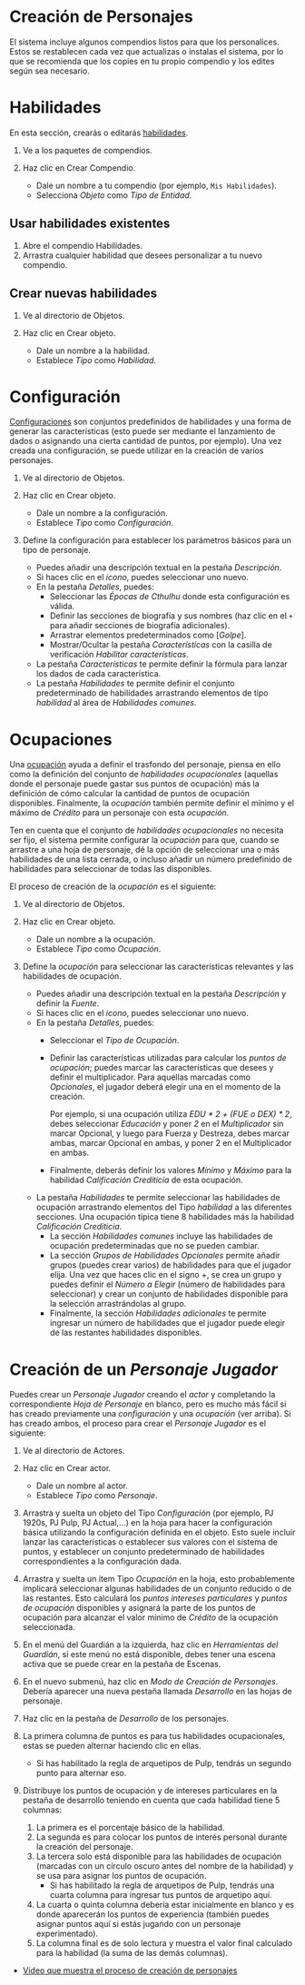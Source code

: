 # Creación de Personajes

El sistema incluye algunos compendios listos para que los personalices. Estos se restablecen cada vez que actualizas o instalas el sistema, por lo que se recomienda que los copies en tu propio compendio y los edites según sea necesario.

# Habilidades

En esta sección, crearás o editarás [habilidades](objeto_habilidad.md).

1. Ve a los paquetes de compendios.
2. Haz clic en Crear Compendio.

   - Dale un nombre a tu compendio (por ejemplo, `Mis Habilidades`).
   - Selecciona _Objeto_ como _Tipo de Entidad_.

## Usar habilidades existentes

1. Abre el compendio Habilidades.
2. Arrastra cualquier habilidad que desees personalizar a tu nuevo compendio.

## Crear nuevas habilidades

1. Ve al directorio de Objetos.
2. Haz clic en Crear objeto.

   - Dale un nombre a la habilidad.
   - Establece _Tipo_ como _Habilidad_.

# Configuración

[Configuraciones](objeto_configuracion.md) son conjuntos predefinidos de habilidades y una forma de generar las características (esto puede ser mediante el lanzamiento de dados o asignando una cierta cantidad de puntos, por ejemplo). Una vez creada una configuración, se puede utilizar en la creación de varios personajes.

1. Ve al directorio de Objetos.
2. Haz clic en Crear objeto.

   - Dale un nombre a la configuración.
   - Establece _Tipo_ como _Configuración_.

3. Define la configuración para establecer los parámetros básicos para un tipo de personaje.
   - Puedes añadir una descripción textual en la pestaña _Descripción_.
   - Si haces clic en el _icono_, puedes seleccionar uno nuevo.
   - En la pestaña _Detalles_, puedes:
       - Seleccionar las _Épocas de Cthulhu_ donde esta configuración es válida.
       - Definir las secciones de biografía y sus nombres (haz clic en el `+` para añadir secciones de biografía adicionales).
       - Arrastrar elementos predeterminados como [_Golpe_].
       - Mostrar/Ocultar la pestaña _Características_ con la casilla de verificación _Habilitar características_.
   - La pestaña _Características_ te permite definir la fórmula para lanzar los dados de cada característica.
   - La pestaña _Habilidades_ te permite definir el conjunto predeterminado de habilidades arrastrando elementos de tipo _habilidad_ al área de _Habilidades comunes_.

# Ocupaciones

Una [ocupación](objeto_ocupacion.md) ayuda a definir el trasfondo del personaje, piensa en ello como la definición del conjunto de _habilidades ocupacionales_ (aquellas donde el personaje puede gastar sus puntos de ocupación) más la definición de cómo calcular la cantidad de puntos de ocupación disponibles. Finalmente, la _ocupación_ también permite definir el mínimo y el máximo de _Crédito_ para un personaje con esta _ocupación_.

Ten en cuenta que el conjunto de _habilidades ocupacionales_ no necesita ser fijo, el sistema permite configurar la _ocupación_ para que, cuando se arrastre a una hoja de personaje, dé la opción de seleccionar una o más habilidades de una lista cerrada, o incluso añadir un número predefinido de habilidades para seleccionar de todas las disponibles.

El proceso de creación de la _ocupación_ es el siguiente:

1. Ve al directorio de Objetos.
2. Haz clic en Crear objeto.

   - Dale un nombre a la ocupación.
   - Establece _Tipo_ como _Ocupación_.

3. Define la _ocupación_ para seleccionar las características relevantes y las habilidades de ocupación.
   - Puedes añadir una descripción textual en la pestaña _Descripción_ y definir la _Fuente_.
   - Si haces clic en el _icono_, puedes seleccionar uno nuevo.
   - En la pestaña _Detalles_, puedes:
       - Seleccionar el _Tipo de Ocupación_.
       - Definir las características utilizadas para calcular los _puntos de ocupación_; puedes marcar las características que desees y definir el multiplicador. Para aquellas marcadas como _Opcionales_, el jugador deberá elegir una en el momento de la creación.

           Por ejemplo, si una ocupación utiliza _EDU * 2 + (FUE o DEX) * 2_, debes seleccionar _Educación_ y poner _2_ en el _Multiplicador_ sin marcar Opcional, y luego para Fuerza y Destreza, debes marcar ambas, marcar Opcional en ambas, y poner 2 en el Multiplicador en ambas.

        - Finalmente, deberás definir los valores _Mínimo_ y _Máximo_ para la habilidad _Calificación Crediticia_ de esta ocupación.
    - La pestaña _Habilidades_ te permite seleccionar las habilidades de ocupación arrastrando elementos del Tipo _habilidad_ a las diferentes secciones. Una ocupación típica tiene 8 habilidades más la habilidad _Calificación Crediticia_.
        - La sección _Habilidades comunes_ incluye las habilidades de ocupación predeterminadas que no se pueden cambiar.
        - La sección _Grupos de Habilidades Opcionales_ permite añadir grupos (puedes crear varios) de habilidades para que el jugador elija. Una vez que haces clic en el signo +, se crea un grupo y puedes definir el _Número a Elegir_ (número de habilidades para seleccionar) y crear un conjunto de habilidades disponible para la selección arrastrándolas al grupo.
        - Finalmente, la sección _Habilidades adicionales_ te permite ingresar un número de habilidades que el jugador puede elegir de las restantes habilidades disponibles.

# Creación de un _Personaje Jugador_

Puedes crear un _Personaje Jugador_ creando el _actor_ y completando la correspondiente _Hoja de Personaje_ en blanco, pero es mucho más fácil si has creado previamente una _configuración_ y una _ocupación_ (ver arriba). Si has creado ambos, el proceso para crear el _Personaje Jugador_ es el siguiente:

1. Ve al directorio de Actores.
2. Haz clic en Crear actor.

   - Dale un nombre al actor.
   - Establece _Tipo_ como _Personaje_.

3. Arrastra y suelta un objeto del Tipo _Configuración_ (por ejemplo, PJ 1920s, PJ Pulp, PJ Actual,...) en la hoja para hacer la configuración básica utilizando la configuración definida en el objeto. Esto suele incluir lanzar las características o establecer sus valores con el sistema de puntos, y establecer un conjunto predeterminado de habilidades correspondientes a la configuración dada.

4. Arrastra y suelta un ítem Tipo _Ocupación_ en la hoja, esto probablemente implicará seleccionar algunas habilidades de un conjunto reducido o de las restantes. Esto calculará los _puntos intereses particulares_ y _puntos de ocupación_ disponibles y asignará la parte de los puntos de ocupación para alcanzar el valor mínimo de _Crédito_ de la ocupación seleccionada.

5. En el menú del Guardián a la izquierda, haz clic en _Herramientas del Guardián_, si este menú no está disponible, debes tener una escena activa que se puede crear en la pestaña de Escenas.

6. En el nuevo submenú, haz clic en _Modo de Creación de Personajes_. Debería aparecer una nueva pestaña llamada _Desarrollo_ en las hojas de personaje.

7. Haz clic en la pestaña de _Desarrollo_ de los personajes.

8. La primera columna de puntos es para tus habilidades ocupacionales, estas se pueden alternar haciendo clic en ellas.
   - Si has habilitado la regla de arquetipos de Pulp, tendrás un segundo punto para alternar eso.

9. Distribuye los puntos de ocupación y de intereses particulares en la pestaña de desarrollo teniendo en cuenta que cada habilidad tiene 5 columnas:
    1. La primera es el porcentaje básico de la habilidad.
    2. La segunda es para colocar los puntos de interés personal durante la creación del personaje.
    3. La tercera solo está disponible para las habilidades de ocupación (marcadas con un círculo oscuro antes del nombre de la habilidad) y se usa para asignar los puntos de ocupación.
        - Si has habilitado la regla de arquetipos de Pulp, tendrás una cuarta columna para ingresar tus puntos de arquetipo aquí.
    4. La cuarta o quinta columna debería estar inicialmente en blanco y es donde aparecerán los puntos de experiencia (también puedes asignar puntos aquí si estás jugando con un personaje experimentado).
    5. La columna final es de solo lectura y muestra el valor final calculado para la habilidad (la suma de las demás columnas).

- [Video que muestra el proceso de creación de personajes](https://www.youtube.com/watch?v=VsQZHVXFwlk)
